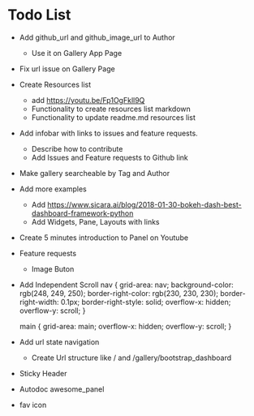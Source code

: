 # Todo List

- Add github_url and github_image_url to Author
  - Use it on Gallery App Page

- Fix url issue on Gallery Page

- Create Resources list
    - add https://youtu.be/Fp1OgFkll9Q
    - Functionality to create resources list markdown
    - Functionality to update readme.md resources list

- Add infobar with links to issues and feature requests.
  - Describe how to contribute
  - Add Issues and Feature requests to Github link
- Make gallery searcheable by Tag and Author

- Add more examples
  - Add https://www.sicara.ai/blog/2018-01-30-bokeh-dash-best-dashboard-framework-python
  - Add Widgets, Pane, Layouts with links

- Create 5 minutes introduction to Panel on Youtube

- Feature requests
  - Image Buton
- Add Independent Scroll
  nav {
    grid-area: nav;
    background-color: rgb(248, 249, 250);
    border-right-color: rgb(230, 230, 230);
    border-right-width: 0.1px;
    border-right-style: solid;
    overflow-x: hidden;
    overflow-y: scroll;
  }

  main {
    grid-area: main;
    overflow-x: hidden;
    overflow-y: scroll;
  }
- Add url state navigation
  - Create Url structure like / and /gallery/bootstrap_dashboard
- Sticky Header
- Autodoc awesome_panel
- fav icon